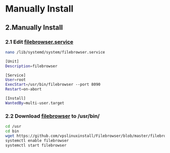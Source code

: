 # Manually Install

## 2.Manually Install

### 2.1 Edit [filebrowser.service](https://github.com/vpslinuxinstall/Filebrowser/blob/master/filebrowser.service)

```bash
nano /lib/systemd/system/filebrowser.service
```

```bash
[Unit] 
Description=filebrowser 

[Service] 
User=root 
ExecStart=/usr/bin/filebrowser --port 8090 
Restart=on-abort 

[Install] 
WantedBy=multi-user.target
```

### 2.2 Download [filebrowser](https://github.com/vpslinuxinstall/Filebrowser/blob/master/filebrowser) to /usr/bin/

```bash
cd /usr
cd bin
wget https://github.com/vpslinuxinstall/Filebrowser/blob/master/filebrowser
systemctl enable filebrowser
systemctl start filebrowser
```

